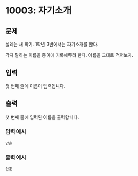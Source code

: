 # 10003: 자기소개

## 문제
설레는 새 학기. 1학년 3반에서는 자기소개를 한다.

각자 말하는 이름을 종이에 기록해두려 한다. 이름을 그대로 적어보자.

## 입력
첫 번째 줄에 이름이 입력됩니다.

## 출력
첫 번째 줄에 입력된 이름을 출력합니다.

### 입력 예시
```
안훈
```

### 출력 예시
```
안훈
```
